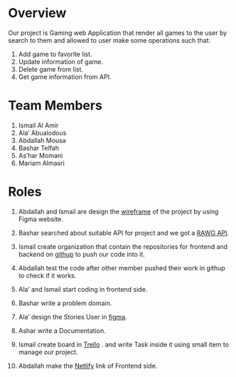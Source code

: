 # Overview 
Our project is Gaming web Application that render all games 
to the user by search to them and allowed to user make 
some operations such that:
1. Add game to favorite list.
2. Update information of game.
3. Delete game from list.
4. Get game information from API.
# Team Members 
1. Ismail Al Amir
2. Ala’ Abualodous
3. Abdallah Mousa
4. Bashar Telfah 
5. As’har Momani
6. Mariam Almasri
# Roles
1. Abdallah and Ismail  are design the [wireframe](https://www.figma.com/file/d53NTOdQD0KVCc0HShPhEw/games-website?node-id=0%3A1) of the 
project by using Figma website. 
2. Bashar searched about suitable API for project and we 
got a [RAWG API](https://rawg.io/apidocs).

3. Ismail create organization that contain the repositories 
for frontend and backend on [githup](https://github.com/GameProject301) to push our code 
into it.

4. Abdallah test the code after other member pushed their
work in githup to check if it works.
5. Ala’ and Ismail start coding in frontend side. 
6. Bashar write a problem domain.
7. Ala’ design the Stories User in [figma](https://www.figma.com/file/hqbMieMPfvR7jbft7p5tPo/Untitled?node-id=0%3A1).
8. Ashar write a Documentation.
9. Ismail create board in [Trello](https://trello.com/b/29wj3j73/games-301) . and write Task inside 
it using small item to manage our project.
10. Abdallah make the [Netlify](https://pro-player.netlify.app/) link of Frontend side.
